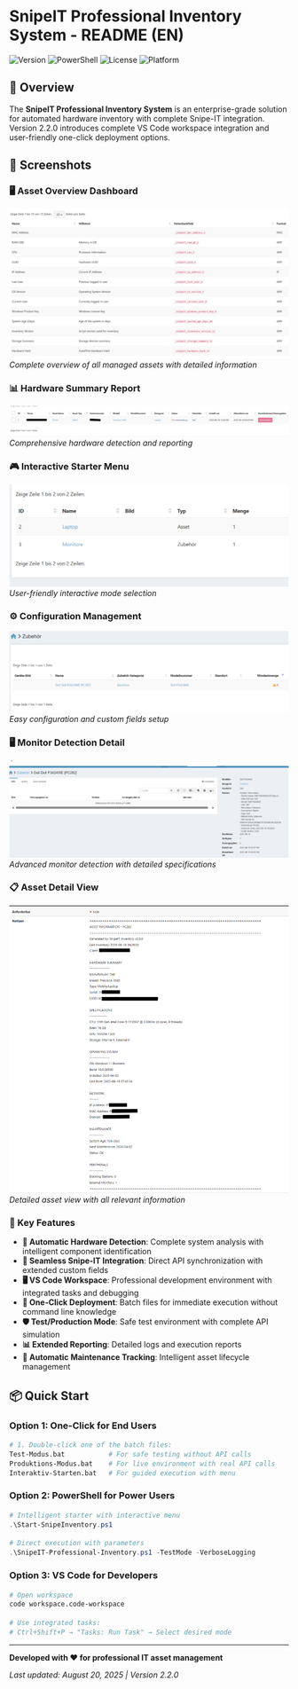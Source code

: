 # SnipeIT Professional Inventory System - README (EN)

![Version](https://img.shields.io/badge/Version-2.2.0-blue.svg)
![PowerShell](https://img.shields.io/badge/PowerShell-5.1+-green.svg)
![License](https://img.shields.io/badge/License-MIT-yellow.svg)
![Platform](https://img.shields.io/badge/Platform-Windows-lightgrey.svg)

## 🎯 Overview

The **SnipeIT Professional Inventory System** is an enterprise-grade solution for automated hardware inventory with complete Snipe-IT integration. Version 2.2.0 introduces complete VS Code workspace integration and user-friendly one-click deployment options.

## 📸 Screenshots

### 🖥️ Asset Overview Dashboard
![Asset Overview Dashboard](screenshots/Screenshot%202025-08-19%20085252.png)
*Complete overview of all managed assets with detailed information*

### 📊 Hardware Summary Report
![Hardware Summary Report](screenshots/Screenshot%202025-08-19%20085148.png)
*Comprehensive hardware detection and reporting*

### 🎮 Interactive Starter Menu
![Interactive Starter](screenshots/Screenshot%202025-08-19%20085420.png)
*User-friendly interactive mode selection*

### ⚙️ Configuration Management
![Configuration](screenshots/Screenshot%202025-08-19%20085503.png)
*Easy configuration and custom fields setup*

### 🖥️ Monitor Detection Detail
![Monitor Detection](screenshots/Screenshot%202025-08-19%20102718.png)
*Advanced monitor detection with detailed specifications*

### 📋 Asset Detail View
![Asset Details](screenshots/Screenshot%202025-08-19%20102551.png)
*Detailed asset view with all relevant information*

### 🌟 Key Features

- **🔄 Automatic Hardware Detection**: Complete system analysis with intelligent component identification
- **🔗 Seamless Snipe-IT Integration**: Direct API synchronization with extended custom fields
- **🖥️ VS Code Workspace**: Professional development environment with integrated tasks and debugging
- **🚀 One-Click Deployment**: Batch files for immediate execution without command line knowledge
- **🛡️ Test/Production Mode**: Safe test environment with complete API simulation
- **📊 Extended Reporting**: Detailed logs and execution reports
- **🔧 Automatic Maintenance Tracking**: Intelligent asset lifecycle management

## 📦 Quick Start

### Option 1: One-Click for End Users
```bash
# 1. Double-click one of the batch files:
Test-Modus.bat           # For safe testing without API calls
Produktions-Modus.bat    # For live environment with real API calls
Interaktiv-Starten.bat   # For guided execution with menu
```

### Option 2: PowerShell for Power Users
```powershell
# Intelligent starter with interactive menu
.\Start-SnipeInventory.ps1

# Direct execution with parameters
.\SnipeIT-Professional-Inventory.ps1 -TestMode -VerboseLogging
```

### Option 3: VS Code for Developers
```bash
# Open workspace
code workspace.code-workspace

# Use integrated tasks:
# Ctrl+Shift+P → "Tasks: Run Task" → Select desired mode
```

---

**Developed with ❤️ for professional IT asset management**

*Last updated: August 20, 2025 | Version 2.2.0*